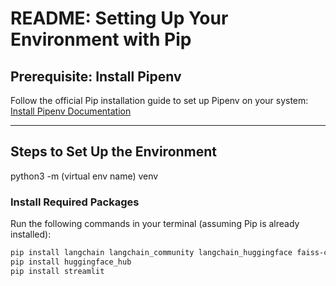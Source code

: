 # README: Setting Up Your Environment with Pip

## Prerequisite: Install Pipenv
Follow the official Pip installation guide to set up Pipenv on your system:  
[Install Pipenv Documentation](https://pypi.org/project/pip/)

---

## Steps to Set Up the Environment
python3 -m (virtual env name) venv
### Install Required Packages
Run the following commands in your terminal (assuming Pip is already installed):

```bash
pip install langchain langchain_community langchain_huggingface faiss-cpu pypdf
pip install huggingface_hub
pip install streamlit



